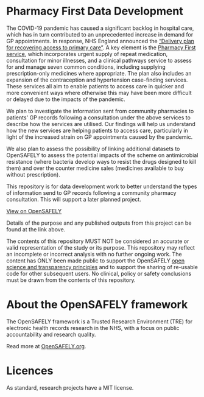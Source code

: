 # Pharmacy First Data Development

The COVID-19 pandemic has caused a significant backlog in hospital care, which has in turn contributed to an unprecedented increase in demand for GP appointments. In response, NHS England announced the [“Delivery plan for recovering access to primary care”](https://www.england.nhs.uk/publication/delivery-plan-for-recovering-access-to-primary-care/). A key element is the [Pharmacy First service](https://www.england.nhs.uk/primary-care/pharmacy/pharmacy-services/pharmacy-first/), which incorporates urgent supply of repeat medication, consultation for minor illnesses, and a clinical pathways service to assess for and manage seven common conditions, including supplying prescription-only medicines where appropriate. The plan also includes an expansion of the contraception and hypertension case-finding services. These services all aim to enable patients to access care in quicker and more convenient ways where otherwise this may have been more difficult or delayed due to the impacts of the pandemic.

We plan to investigate the information sent from community pharmacies to patients' GP records following a consultation under the above services to describe how the services are utilised. Our findings will help us understand how the new services are helping patients to access care, particularly in light of the increased strain on GP appointments caused by the pandemic.

We also plan to assess the possibility of linking additional datasets to OpenSAFELY to assess the potential impacts of the scheme on antimicrobial resistance (where bacteria develop ways to resist the drugs designed to kill them) and over the counter medicine sales (medicines available to buy without prescription).

This repository is for data development work to better understand the types of information send to GP records following a community pharmacy consultation. This will support a later planned project.

[View on OpenSAFELY](https://jobs.opensafely.org/repo/https%253A%252F%252Fgithub.com%252Fopensafely%252Fpharmacy-first)

Details of the purpose and any published outputs from this project can be found at the link above.

The contents of this repository MUST NOT be considered an accurate or valid representation of the study or its purpose. 
This repository may reflect an incomplete or incorrect analysis with no further ongoing work.
The content has ONLY been made public to support the OpenSAFELY [open science and transparency principles](https://www.opensafely.org/about/#contributing-to-best-practice-around-open-science) and to support the sharing of re-usable code for other subsequent users.
No clinical, policy or safety conclusions must be drawn from the contents of this repository.

# About the OpenSAFELY framework

The OpenSAFELY framework is a Trusted Research Environment (TRE) for electronic
health records research in the NHS, with a focus on public accountability and
research quality.

Read more at [OpenSAFELY.org](https://opensafely.org).

# Licences
As standard, research projects have a MIT license. 
